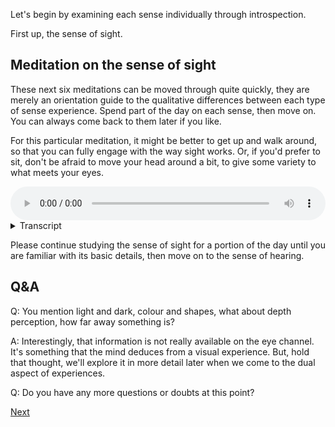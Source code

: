 Let's begin by examining each sense individually through introspection.

First up, the sense of sight.

## Meditation on the sense of sight
These next six meditations can be moved through quite quickly, they are merely an orientation guide to the qualitative differences between each type of sense experience. Spend part of the day on each sense, then move on. You can always come back to them later if you like.

For this particular meditation, it might be better to get up and walk around, so that you can fully engage with the way sight works. Or, if you'd prefer to sit, don't be afraid to move your head around a bit, to give some variety to what meets your eyes.


<audio controls style="width: 100%; max-width: 600px;">
    <source src="assets/audio/01-02-sense-of-sight.mp3" type="audio/mpeg">
</audio>


<details>
<summary>Transcript</summary>
 
Let's spend a little time with the first sense, the sense of sight.

Bring your attention to the visual field, the world of seeing, all the information coming through the eye channel.

If you're sitting down, open your eyes. If you're walking or moving around, keep your eyes open and watch where you're going.

It doesn't matter so much what you're seeing, what objects you are looking at. The important thing is to know, right now the experience is of 'seeing'. There is a visual experience happening.

Look at the entire field of visual experience. All the different objects that you see are part of the visual field. Instead of looking at the objects, see the whole field. Not the objects of vision, but vision itself.

Focus on the act of seeing, the fact of seeing, the field of sight. Right now, seeing is happening. This is a visual experience.

---
While you're seeing, you'll still be hearing, smelling, feeling physical sensations and thinking thoughts, but give priority to this process of seeing.

Give more attention to the sense of sight.

---
When your mind wanders off into thought, come back to this very simple, quite mundane, sense of sight, knowing that right now, you are seeing.

Seeing is almost always available to experience, but when nothing interesting is happening in the visual field, the mind will tend to wander off. This is part of the training, to condition your mind to stay where you put it. Sit, stay, good dog.

If you are easily distracted, just mentally note to yourself, "seeing", "this is sight", "eye channel" or whatever language is useful to you. Noting or labelling can be very helpful in the beginning to anchor the mind to the task at hand.

---
Notice the types of objects in the visual field. Shapes, colours, light and dark. That's all the eyes really perceive. From change in those we infer that there is movement.

---
Notice the range of the visual field. How far seeing extends to the left and to the right ... up and down.

Notice that you can't see above, below, or behind you. 

^^^ The eyes are orientated in a forward direction and have a limited range.

---
Notice the accuracy of seeing, in focus in the centre, fuzzy everywhere else.

^^^ Notice how indistinct and colourless objects in peripheral vision are, although movement is clearly visible.

---
Notice how attention automatically jumps to the other senses as soon as there is a strong stimulus coming from another sense field. It's perfectly natural, nothing to change. Just know that it's happening and bring the mind back to seeing. Give priority to seeing. 

---
Notice how when you blink or close your eyes, your sense of sight temporarily disappears. And when you open the eyes again, your sense of sight reappears. It seems like stating the obvious, but this is something we will explore in more detail, the conditions required for seeing.

---
Notice how you like certain sights, how you dislike certain sights, how you are indifferent to certain sights. 

---
This exercise is merely to orientate you to the sense of sight.

Later on we will move to more open awareness, and then you need to know very clearly, "this is the sense of sight", "this is the eye channel" so there will be no confusion about which sense you are experiencing.

---
Keep coming back to this sense of sight. Give it your full attention.

Remember to blink.


</details>


Please continue studying the sense of sight for a portion of the day until you are familiar with its basic details, then move on to the sense of hearing.

## Q&A

Q: You mention light and dark, colour and shapes, what about depth perception, how far away something is?

A: Interestingly, that information is not really available on the eye channel. It's something that the mind deduces from a visual experience. But, hold that thought, we'll explore it in more detail later when we come to the dual aspect of experiences.

Q: Do you have any more questions or doubts at this point?

 

<a href="1.3. Sense of Hearing.html">Next</a>

